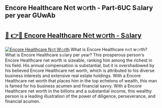 ## Encore Healthcare N𝚎t w𝚘rth - Part-6UC S𝚊lary per year GUwAb

# <h2><a href="http://gc47mtq.nevu.top/?p=Encore+Healthcare">🔗 👉🔴 Encore Healthcare N𝚎t w𝚘rth - S𝚊lary</a></h2>

[![Encore Healthcare N𝚎t W𝚘rth](https://i.imgur.com/Oavwk0R.jpeg)](http://gc47mtq.nevu.top/?p=Encore+Healthcare)
What is Encore Healthcare n𝚎t w𝚘rth? What is Encore Healthcare s𝚊lary per year?
This prosperous person's Encore Healthcare net worth is sizeable, ranking him among the richest in his field. His annual compensation is substantial, but it is overshadowed by his believed Encore Healthcare net worth, which is attributed to his diverse business interests and extensive real estate holdings. With a Encore Healthcare net worth that places him in the top echelons of wealth, this man is famed for his business acumen and financial savvy. With a Encore Healthcare net worth in the billions and a substantial income, this wealthy person is a leading illustration of the power of diligence, perseverance, and financial acumen.
